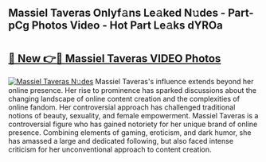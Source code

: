 ## Massiel Taveras Onlyf𝚊ns Le𝚊ked N𝚞des - Part-pCg Photos Video - Hot Part Le𝚊ks dYROa

# <h2><a href="http://ab29567.deff.icu/?id=Massiel+Taveras">🔗 New 👉🔴 Massiel Taveras VIDEO Photos</a></h2>

[![Massiel Taveras N𝚞des](https://i.imgur.com/rIISA9y.gif)](http://ab29567.deff.icu/?id=Massiel+Taveras)
Massiel Taveras's influence extends beyond her online presence. Her rise to prominence has sparked discussions about the changing landscape of online content creation and the complexities of online fandom. Her controversial approach has challenged traditional notions of beauty, sexuality, and female empowerment. Massiel Taveras is a controversial figure who has gained notoriety for her unique brand of online presence. Combining elements of gaming, eroticism, and dark humor, she has amassed a large and dedicated following, but also faced intense criticism for her unconventional approach to content creation.
